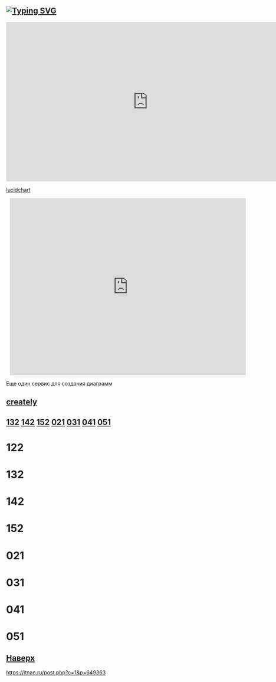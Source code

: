 <p><a name="top"></a></p>

[![Typing SVG](https://readme-typing-svg.herokuapp.com?pause=100&color=3B486E&width=435&lines=Learn+IT+..................................>)](https://git.io/typing-svg)
-------

<iframe width="768" height="432" src="https://miro.com/app/live-embed/uXjVPEQjznA=/?moveToViewport=-627,-312,985,500&embedId=419545844467" frameborder="0" scrolling="no" allowfullscreen></iframe>


[lucidchart](https://lucid.app/lucidchart/d1697d22-b812-48bb-a067-92c965054153/edit?viewport_loc=113%2C61%2C1997%2C876%2Cysb9_hdTKJg-&invitationId=inv_c48beac3-0969-4533-82e9-77563da7acca)

<div style="width: 640px; height: 480px; margin: 10px; position: relative;"><iframe allowfullscreen frameborder="0" style="width:640px; height:480px" src="https://lucid.app/documents/embedded/d1697d22-b812-48bb-a067-92c965054153" id="ixb9X4S5QSDy"></iframe></div>

Еще один сервис для создания диаграмм

[creately](https://app.creately.com/)
---------------


## <a href="#132">132</a>  <a href="#142">142</a> <a href="#152">152</a>  <a href="#021">021</a>  <a href="#031">031</a>  <a href="#041">041</a>  <a href="#051">051</a>

<p><a name="122"></a></p> 

# 122

<p><a name="132"></a></p>

# 132

<p><a name="142"></a></p>

# 142



<p><a name="152"></a></p>

# 152

<p><a name="021"></a></p>




# 021

<p><a name="031"></a></p>

# 031

<p><a name="041"></a></p>

# 041

<p><a name="051"></a></p>

# 051
   
<a href="#top">Наверх</a>
------------
https://itnan.ru/post.php?c=1&p=649363
